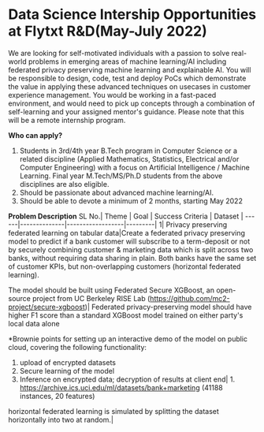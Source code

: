 # Data Science Intership Opportunities at Flytxt R&D(May-July 2022)
We are looking for self-motivated individuals with a passion to solve real-world problems in emerging areas of machine learning/AI including federated privacy preserving machine learning and explainable AI. You will be responsible to design, code, test and deploy PoCs which demonstrate the value in applying these advanced techniques on usecases in customer experience management. You would be working in a fast-paced environment, and would need to pick up concepts through a combination of self-learning and your assigned mentor's guidance. Please note that this will be a remote internship program.

**Who can apply?**
1. Students in 3rd/4th year B.Tech program in Computer Science or a related discipline (Applied Mathematics, Statistics, Electrical and/or Computer Engineering) with a focus on Artificial Intelligence / Machine Learning. Final year M.Tech/MS/Ph.D students from the above disciplines are also eligible.
2. Should be passionate about advanced machine learning/AI.
3. Should be able to devote a minimum of 2 months, starting May 2022

**Problem Description**
SL No.| Theme | Goal | Success Criteria | Dataset |
------|--------------|------------------|---------|
1| Privacy preserving federated learning on tabular data|Create a federated privacy preserving model to predict if a bank customer will subscribe to a term-deposit or not by securely combining customer & marketing data which is split across two banks, without requiring data sharing in plain. Both banks have the same set of customer KPIs, but non-overlapping customers (horizontal federated learning).

The model should be built using Federated Secure XGBoost, an open-source project from UC Berkeley RISE Lab (https://github.com/mc2-project/secure-xgboost)| Federated privacy-preserving model should have higher F1 score than a standard XGBoost model trained on either party's local data alone

*Brownie points for setting up an interactive demo of the model on public cloud, covering the following functionality:

1. upload of encrypted datasets
2. Secure learning of the model
3. Inference on encrypted data; decryption of results at client end| 1. https://archive.ics.uci.edu/ml/datasets/bank+marketing (41188 instances, 20 features)

horizontal federated learning is simulated by splitting the dataset horizontally into two at random.|

